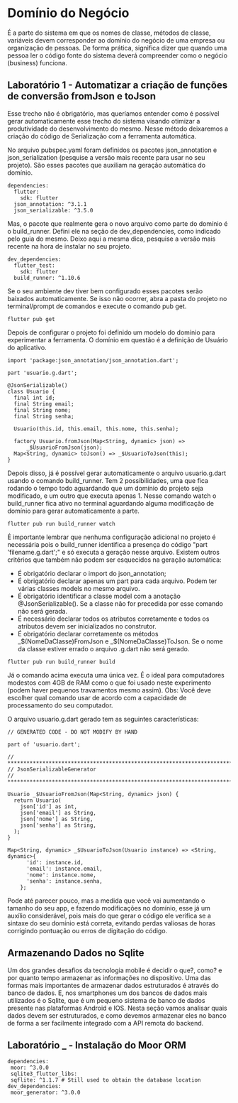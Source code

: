 # Domínio do Negócio
É a parte do sistema em que os nomes de classe, métodos de classe, variáveis devem corresponder ao domínio do negócio de uma empresa ou organização de pessoas. De forma prática, significa dizer que quando uma pessoa ler o código fonte do sistema deverá compreender como o negócio (business) funciona.

## Laboratório 1 - Automatizar a criação de funções de conversão fromJson e toJson
Esse trecho não é obrigatório, mas queríamos entender como é possível gerar automaticamente esse trecho do sistema visando otimizar a produtividade do desenvolvimento do mesmo. Nesse método deixaremos a criação do código de Serialização com a ferramenta automática.

No arquivo pubspec.yaml foram definidos os pacotes json_annotation e json_serialization (pesquise a versão mais recente para usar no seu projeto). São esses pacotes que auxiliam na geração automática do domínio. 
```
dependencies:
  flutter:
    sdk: flutter
  json_annotation: ^3.1.1
  json_serializable: ^3.5.0

```
Mas, o pacote que realmente gera o novo arquivo como parte do domínio é o build_runner. Defini ele na seção de dev_dependencies, como indicado pelo guia do mesmo. Deixo aqui a mesma dica, pesquise a versão mais recente na hora de instalar no seu projeto.
```
dev_dependencies:
  flutter_test:
    sdk: flutter
  build_runner: ^1.10.6
```
Se o seu ambiente dev tiver bem configurado esses pacotes serão baixados automaticamente. Se isso não ocorrer, abra a pasta do projeto no terminal/prompt de comandos e execute o comando pub get.

```
flutter pub get
```

Depois de configurar o projeto foi definido um modelo do domínio para experimentar a ferramenta. O domínio em questão é a definição de Usuário do aplicativo.
```
import 'package:json_annotation/json_annotation.dart';

part 'usuario.g.dart';

@JsonSerializable()
class Usuario {
  final int id;
  final String email;
  final String nome;
  final String senha;
  
  Usuario(this.id, this.email, this.nome, this.senha);

  factory Usuario.fromJson(Map<String, dynamic> json) =>
      _$UsuarioFromJson(json);
  Map<String, dynamic> toJson() => _$UsuarioToJson(this);
}
```
Depois disso, já é possível gerar automaticamente o arquivo usuario.g.dart usando o comando build_runner. Tem 2 possibilidades, uma que fica rodando o tempo todo aguardando que um domínio do projeto seja modificado, e um outro que executa apenas 1.
Nesse comando watch o build_runner fica ativo no terminal aguardando alguma modificação de domínio para gerar automaticamente a parte.
```
flutter pub run build_runner watch
```
É importante lembrar que nenhuma configuração adicional no projeto é necessária pois o build_runner identifica a presença do código "part 'filename.g.dart';" e só executa a geração nesse arquivo. Existem outros critérios que também não podem ser esquecidos na geração automática:
 - É obrigatório declarar o import do json_annotation;
 - É obrigatório declarar apenas um part para cada arquivo. Podem ter várias classes models no mesmo arquivo.
 - É obrigatório identificar a classe model com a anotação @JsonSerializable(). Se a classe não for precedida por esse comando não será gerada.
 - É necessário declarar todos os atributos corretamente e todos os atributos devem ser inicializados no construtor.
 - É obrigatório declarar corretamente os métodos _$(NomeDaClasse)FromJson e _$(NomeDaClasse)ToJson. Se o nome da classe estiver errado o arquivo .g.dart não será gerado.
```
flutter pub run build_runner build
```
Já o comando acima executa uma única vez. É o ideal para computadores modestos com 4GB de RAM como o que foi usado neste experimento (podem haver pequenos travamentos mesmo assim).
Obs: Você deve escolher qual comando usar de acordo com a capacidade de processamento do seu computador.

O arquivo usuario.g.dart gerado tem as seguintes características:
```
// GENERATED CODE - DO NOT MODIFY BY HAND

part of 'usuario.dart';

// **************************************************************************
// JsonSerializableGenerator
// **************************************************************************

Usuario _$UsuarioFromJson(Map<String, dynamic> json) {
  return Usuario(
    json['id'] as int,
    json['email'] as String,
    json['nome'] as String,
    json['senha'] as String,
  );
}

Map<String, dynamic> _$UsuarioToJson(Usuario instance) => <String, dynamic>{
      'id': instance.id,
      'email': instance.email,
      'nome': instance.nome,
      'senha': instance.senha,
    };

```
Pode até parecer pouco, mas a medida que você vai aumentando o tamanho do seu app, e fazendo modificações no domínio, esse já um auxílio considerável, pois mais do que gerar o código ele verifica se a sintaxe do seu domínio está correta, evitando perdas valiosas de horas corrigindo pontuação ou erros de digitação do código.

## Armazenando Dados no Sqlite

Um dos grandes desafios da tecnologia mobile é decidir o que?, como? e por quanto tempo armazenar as informações no dispositivo. Uma das formas mais importantes de armazenar dados estruturados é através do banco de dados. E, nos smartphones um dos bancos de dados mais utilizados é o Sqlite, que é um pequeno sistema de banco de dados presente nas plataformas Android e IOS. Nesta seção vamos analisar quais dados devem ser estruturados, e como devemos armazenar eles no banco de forma a ser facilmente integrado com a API remota do backend.

## Laboratório _ - Instalação do Moor ORM

```
dependencies:
 moor: ^3.0.0
 sqlite3_flutter_libs:
 sqflite: ^1.1.7 # Still used to obtain the database location
dev_dependencies:
 moor_generator: ^3.0.0
```


